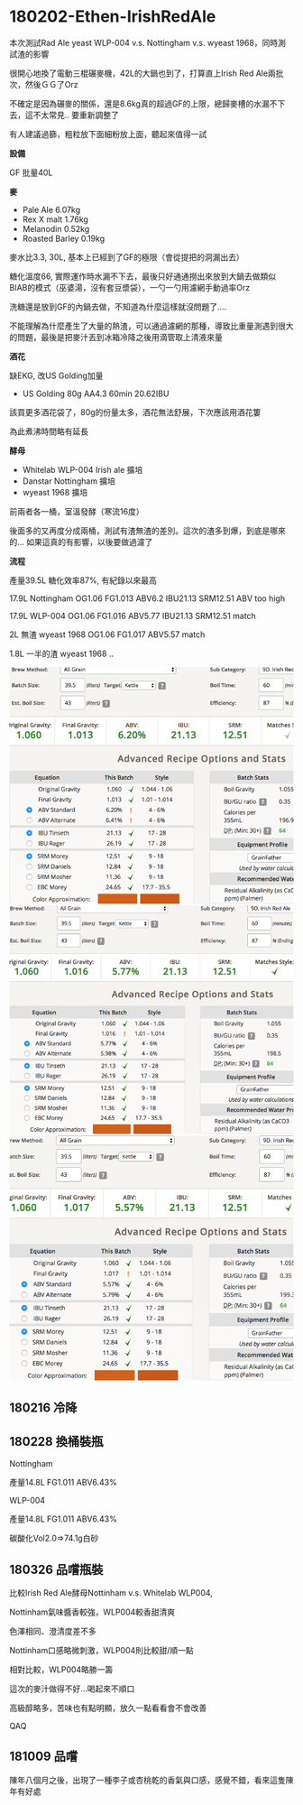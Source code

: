 # 180202-Ethen-IrishRedAle

本次測試Rad Ale yeast WLP-004 v.s. Nottingham v.s. wyeast 1968，同時測試渣的影響

很開心地換了電動三棍碾麥機，42L的大鍋也到了，打算直上Irish Red Ale兩批次，然後ＧＧ了Orz

不確定是因為碾麥的關係，還是8.6kg真的超過GF的上限，總歸麥槽的水漏不下去，這不太常見.. 要重新調整了

有人建議過篩，粗粒放下面細粉放上面，聽起來值得一試

**設備**

GF 批量40L

**麥**

* Pale Ale 6.07kg
* Rex X malt 1.76kg
* Melanodin 0.52kg
* Roasted Barley 0.19kg

麥水比3.3, 30L, 基本上已經到了GF的極限（會從提把的洞漏出去）

糖化溫度66, 實際運作時水漏不下去，最後只好通通撈出來放到大鍋去做類似BIAB的模式（巫婆湯，沒有套豆漿袋），一勺一勺用濾網手動過率Orz

洗糖還是放到GF的內鍋去做，不知道為什麼這樣就沒問題了....

不能理解為什麼產生了大量的熱渣，可以通過濾網的那種，導致比重量測遇到很大的問題，最後是把麥汁丟到冰箱冷降之後用滴管取上清液來量

**酒花**

缺EKG, 改US Golding加量

* US Golding 80g AA4.3 60min 20.62IBU

該買更多酒花袋了，80g的份量太多，酒花無法舒展，下次應該用酒花簍

為此煮沸時間略有延長

**酵母**

* Whitelab WLP-004 Irish ale 擴培
* Danstar Nottingham 擴培
* wyeast 1968 擴培

前兩者各一桶，室溫發酵（寒流16度）

後面多的又再度分成兩桶，測試有渣無渣的差別。這次的渣多到爆，到底是哪來的... 如果這真的有影響，以後要做過濾了

**流程**

產量39.5L 糖化效率87%, 有紀錄以來最高

17.9L Nottingham OG1.06 FG1.013 ABV6.2 IBU21.13 SRM12.51 ABV too high

17.9L WLP-004 OG1.06 FG1.016 ABV5.77 IBU21.13 SRM12.51 match

2L 無渣 wyeast 1968 OG1.06 FG1.017 ABV5.57 match

1.8L 一半的渣 wyeast 1968 ..

![](../img/test97.png) 
![](../img/test98.png)
![](../img/test99.png)

## 180216 冷降

## 180228 換桶裝瓶

Nottingham

產量14.8L FG1.011 ABV6.43% 

WLP-004

產量14.8L FG1.011 ABV6.43% 

碳酸化Vol2.0=>74.1g白砂

## 180326 品嚐瓶裝

比較Irish Red Ale酵母Nottinham v.s. Whitelab WLP004, 

Nottinham氣味醬香較強，WLP004較香甜清爽

色澤相同、澄清度差不多

Nottinham口感略微刺激，WLP004則比較甜/順一點

相對比較，WLP004略勝一籌

這次的麥汁做得不好...喝起來不順口

高級醇略多，苦味也有點明顯，放久一點看看會不會改善

QAQ

## 181009 品嚐

陳年八個月之後，出現了一種李子或杏桃乾的香氣與口感，感覺不錯，看來這隻陳年有好處